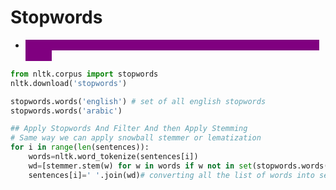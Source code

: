# Stopwords

* <mark style="color:purple;background-color:purple;">**Remove the common language words which are not important for the model**</mark>

```python
from nltk.corpus import stopwords
nltk.download('stopwords')

stopwords.words('english') # set of all english stopwords
stopwords.words('arabic')

## Apply Stopwords And Filter And then Apply Stemming
# Same way we can apply snowball stemmer or lematization
for i in range(len(sentences)):
    words=nltk.word_tokenize(sentences[i])
    wd=[stemmer.stem(w) for w in words if w not in set(stopwords.words('english'))]
    sentences[i]=' '.join(wd)# converting all the list of words into sentences
```
